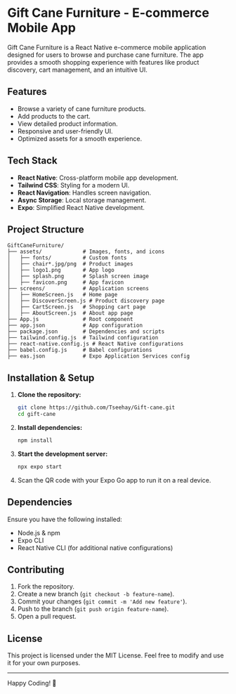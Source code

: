 # Gift Cane Furniture - E-commerce Mobile App

Gift Cane Furniture is a React Native e-commerce mobile application designed for users to browse and purchase cane furniture. The app provides a smooth shopping experience with features like product discovery, cart management, and an intuitive UI.

## Features
- Browse a variety of cane furniture products.
- Add products to the cart.
- View detailed product information.
- Responsive and user-friendly UI.
- Optimized assets for a smooth experience.

## Tech Stack
- **React Native**: Cross-platform mobile app development.
- **Tailwind CSS**: Styling for a modern UI.
- **React Navigation**: Handles screen navigation.
- **Async Storage**: Local storage management.
- **Expo**: Simplified React Native development.

## Project Structure
```
GiftCaneFurniture/
├── assets/             # Images, fonts, and icons
│   ├── fonts/          # Custom fonts
│   ├── chair*.jpg/png  # Product images
│   ├── logo1.png       # App logo
│   ├── splash.png      # Splash screen image
│   ├── favicon.png     # App favicon
├── screens/            # Application screens
│   ├── HomeScreen.js   # Home page
│   ├── DiscoverScreen.js # Product discovery page
│   ├── CartScreen.js   # Shopping cart page
│   ├── AboutScreen.js  # About app page
├── App.js              # Root component
├── app.json            # App configuration
├── package.json        # Dependencies and scripts
├── tailwind.config.js  # Tailwind configuration
├── react-native.config.js # React Native configurations
├── babel.config.js     # Babel configurations
├── eas.json            # Expo Application Services config
```

## Installation & Setup
1. **Clone the repository:**
   ```sh
   git clone https://github.com/Tseehay/Gift-cane.git
   cd gift-cane
   ```
2. **Install dependencies:**
   ```sh
   npm install
   ```
3. **Start the development server:**
   ```sh
   npx expo start
   ```
4. Scan the QR code with your Expo Go app to run it on a real device.

## Dependencies
Ensure you have the following installed:
- Node.js & npm
- Expo CLI
- React Native CLI (for additional native configurations)

## Contributing
1. Fork the repository.
2. Create a new branch (`git checkout -b feature-name`).
3. Commit your changes (`git commit -m 'Add new feature'`).
4. Push to the branch (`git push origin feature-name`).
5. Open a pull request.

## License
This project is licensed under the MIT License. Feel free to modify and use it for your own purposes.

---

Happy Coding! 🚀

